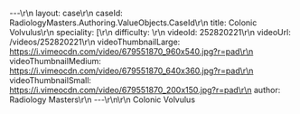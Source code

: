 ---\r\n
                layout: case\r\n
                caseId: RadiologyMasters.Authoring.ValueObjects.CaseId\r\n
                title: Colonic Volvulus\r\n
                speciality: [\r\n
                difficulty: \r\n
                videoId: 252820221\r\n
                videoUrl: /videos/252820221\r\n
                videoThumbnailLarge: https://i.vimeocdn.com/video/679551870_960x540.jpg?r=pad\r\n
                videoThumbnailMedium: https://i.vimeocdn.com/video/679551870_640x360.jpg?r=pad\r\n
                videoThumbnailSmall: https://i.vimeocdn.com/video/679551870_200x150.jpg?r=pad\r\n
                author: Radiology Masters\r\n
                ---\r\n\r\n
                Colonic Volvulus